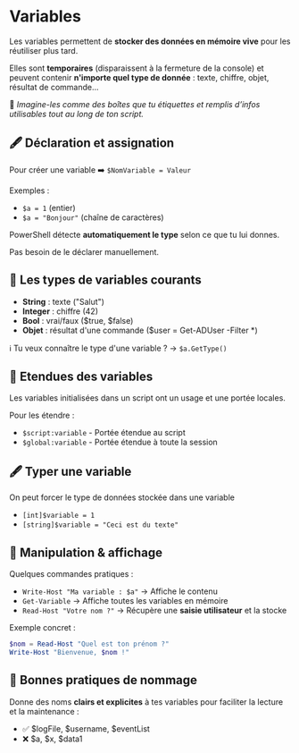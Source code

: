 # Variables

Les variables permettent de **stocker des données en mémoire vive** pour les réutiliser plus tard. 

Elles sont **temporaires** (disparaissent à la fermeture de la console) et peuvent contenir **n'importe quel type de donnée** : texte, chiffre, objet, résultat de commande...

💬 *Imagine-les comme des boîtes que tu étiquettes et remplis d’infos utilisables tout au long de ton script.*



## **🖋️ Déclaration et assignation**

Pour créer une variable ➡️ `$NomVariable = Valeur`

Exemples : 
- `$a = 1` (entier)
- `$a = "Bonjour"` (chaîne de caractères)

PowerShell détecte **automatiquement le type** selon ce que tu lui donnes.

Pas besoin de le déclarer manuellement.


## **🔣 Les types de variables courants**

- **String** : texte ("Salut")
- **Integer** : chiffre (42)
- **Bool** : vrai/faux ($true, $false)
- **Objet** : résultat d'une commande ($user = Get-ADUser -Filter *)

ℹ️ Tu veux connaître le type d'une variable ? → `$a.GetType()`



## **🧪 Etendues des variables**

Les variables initialisées dans un script ont un usage et une portée locales.

Pour les étendre :

- `$script:variable` - Portée étendue au script
- `$global:variable` - Portée étendue à toute la session



## **🖋️ Typer une variable**

On peut forcer le type de données stockée dans une variable

- `[int]$variable = 1`
- `[string]$variable = "Ceci est du texte"`



## **🧪 Manipulation & affichage**

Quelques commandes pratiques :

- `Write-Host "Ma variable : $a"` → Affiche le contenu
- `Get-Variable` → Affiche toutes les variables en mémoire
- `Read-Host "Votre nom ?"` → Récupère une **saisie utilisateur** et la stocke

Exemple concret : 
```powershell
$nom = Read-Host "Quel est ton prénom ?"
Write-Host "Bienvenue, $nom !"
```


## **🧼 Bonnes pratiques de nommage**

Donne des noms **clairs et explicites** à tes variables pour faciliter la lecture et la maintenance :

- ✅ $logFile, $username, $eventList
- ❌ $a, $x, $data1
